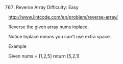 767. Reverse Array
Difficulty: Easy

http://www.lintcode.com/en/problem/reverse-array/

Reverse the given array nums inplace.

Notice
Inplace means you can't use extra space.

Example

Given nums = [1,2,5]
return [5,2,1]
